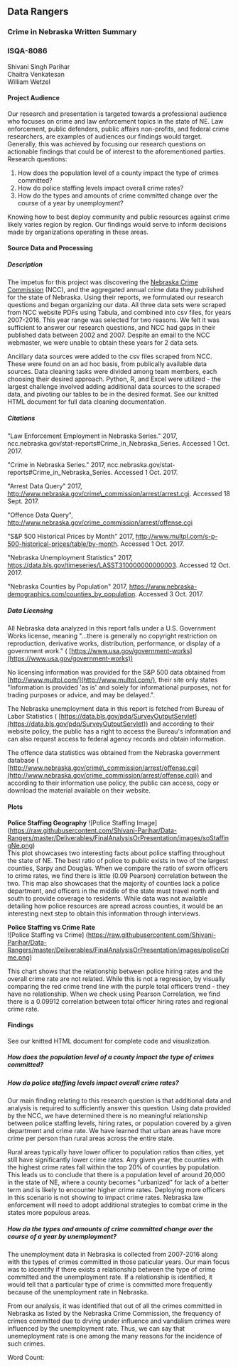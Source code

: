 ## Data Rangers
### Crime in Nebraska Written Summary
### ISQA-8086
Shivani Singh Parihar  
Chaitra Venkatesan  
William Wetzel

#### Project Audience

Our research and presentation is targeted towards a professional audience who focuses on crime and law enforcement topics in the state of NE. Law enforcement, public defenders, public affairs non-profits, and federal crime researchers, are examples of audiences our findings would target. Generally, this was achieved by focusing our research questions on actionable findings that could be of interest to the aforementioned parties. Research questions:  

1. How does the population level of a county impact the type of crimes committed?
2. How do police staffing levels impact overall crime rates?
3. How do the types and amounts of crime committed change over the course of a year by unemployment?  

Knowing how to best deploy community and public resources against crime likely varies region by region. Our findings would serve to inform decisions made by organizations operating in these areas.  

#### Source Data and Processing

##### Description

The impetus for this project was discovering the [Nebraska Crime Commission](http://www.nebraska.gov) (NCC), and the aggregated annual crime data they published for the state of Nebraska. Using their reports, we formulated our research questions and began organizing our data. All three data sets were scraped from NCC website PDFs using Tabula, and combined into csv files, for years 2007-2016. This year range was selected for two reasons. We felt it was sufficient to answer our research questions, and NCC had gaps in their published data between 2002 and 2007. Despite an email to the NCC webmaster, we were unable to obtain these years for 2 data sets.  

Ancillary data sources were added to the csv files scraped from NCC. These were found on an ad hoc basis, from publically available data sources. Data cleaning tasks were divided among team members, each choosing their desired approach. Python, R, and Excel were utilized - the largest challenge involved adding additional data sources to the scraped data, and pivoting our tables to be in the desired format. See our knitted HTML document for full data cleaning documentation.  

##### Citations

"Law Enforcement Employment in Nebraska Series." 2017, ncc.nebraska.gov/stat-reports#Crime_in_Nebraska_Series. Accessed 1 Oct. 2017.

"Crime in Nebraska Series." 2017, ncc.nebraska.gov/stat-reports#Crime_in_Nebraska_Series. Accessed 1 Oct. 2017.

"Arrest Data Query" 2017, http://www.nebraska.gov/crime\_commission/arrest/arrest.cgi. Accessed 18 Sept. 2017.

"Offence Data Query", http://www.nebraska.gov/crime_commission/arrest/offense.cgi

"S&P 500 Historical Prices by Month" 2017, http://www.multpl.com/s-p-500-historical-prices/table/by-month. Accessed 1 Oct. 2017.  

"Nebraska Unemployment Statistics" 2017, https://data.bls.gov/timeseries/LASST310000000000003. Accessed 12 Oct. 2017.  

"Nebraska Counties by Population" 2017, https://www.nebraska-demographics.com/counties_by_population. Accessed 3 Oct. 2017.



##### Data Licensing

All Nebraska data analyzed in this report falls under a U.S. Government Works license, meaning &quot;...there is generally no copyright restriction on reproduction, derivative works, distribution, performance, or display of a government work.&quot; ( [https://www.usa.gov/government-works](https://www.usa.gov/government-works))

No licensing information was provided for the S&amp;P 500 data obtained from [http://www.multpl.com/](http://www.multpl.com/), their site only states &quot;Information is provided &#39;as is&#39; and solely for informational purposes, not for trading purposes or advice, and may be delayed.&quot;.

The Nebraska unemployment data in this report is fetched from Bureau of Labor Statistics ( [https://data.bls.gov/pdq/SurveyOutputServlet](https://data.bls.gov/pdq/SurveyOutputServlet)) and according to their website policy, the public has a right to access the Bureau&#39;s information and can also request access to federal agency records and obtain information.

The offence data statistics was obtained from the Nebraska government database ( [http://www.nebraska.gov/crime\_commission/arrest/offense.cgi](http://www.nebraska.gov/crime_commission/arrest/offense.cgi)) and according to their information use policy, the public can access, copy or download the material available on their website.

#### Plots  
**Police Staffing Geography** 
![Police Staffing Image]
(https://raw.githubusercontent.com/Shivani-Parihar/Data-Rangers/master/Deliverables/FinalAnalysisOrPresentation/images/soStaffingNe.png)  
This plot showcases two interesting facts about police staffing throughout the state of NE. The best ratio of police to public exists in two of the largest counties, Sarpy and Douglas. When we compare the ratio of sworn officers to crime rates, we find there is little (0.09 Pearson) correlation between the two. This map also showcases that the majority of counties lack a police department, and officers in the middle of the state must travel north and south to provide coverage to residents. While data was not available detailing how police resources are spread across counties, it would be an interesting next step to obtain this information through interviews.  

**Police Staffing vs Crime Rate**  
![Police Staffing vs Crime]
(https://raw.githubusercontent.com/Shivani-Parihar/Data-Rangers/master/Deliverables/FinalAnalysisOrPresentation/images/policeCrime.png)  

This chart shows that the relationship between police hiring rates and the overall crime rate are not related. While this is not a regression, by visually comparing the red crime trend line with the purple total officers trend - they have no relationship. When we check using Pearson Correlation, we find there is a 0.09912 correlation between total officer hiring rates and regional crime rate. 


#### Findings

See our knitted HTML document for complete code and visualization.

##### How does the population level of a county impact the type of crimes committed?  

##### How do police staffing levels impact overall crime rates?  

Our main finding relating to this research question is that additional data and analysis is required to sufficiently answer this question. Using data provided by the NCC, we have determined there is no meaningful relationship between police staffing levels, hiring rates, or population covered by a given department and crime rate. We have learned that urban areas have more crime per person than rural areas across the entire state. 

Rural areas typically have lower officer to population ratios than cities, yet still have significantly lower crime rates. Any given year, the counties with the highest crime rates fall within the top 20% of counties by population. This leads us to conclude that there is a population level of around 20,000 in the state of NE, where a county becomes "urbanized" for lack of a better term and is likely to encounter higher crime rates. Deploying more officers in this scenario is not showing to impact crime rates. Nebraska law enforcement will need to adopt additional strategies to combat crime in the states more populous areas.
 

##### How do the types and amounts of crime committed change over the course of a year by unemployment? 

The unemployment data in Nebraska is collected from 2007-2016 along with the types of crimes committed in those paticular years. Our main focus was to idcentify if there exists a relationship between the type of crime committed and the unemployment rate. If a relationship is identified, it would tell that a particular type of crime is committed more frequently because of the unemployment rate in Nebraska.

From our analysis, it was identified that out of all the crimes committed in Nebraska as listed by the Nebraska Crime Commission, the frequency of crimes committed due to drving under influence and vandalism crimes were influenced by the unemployment rate. Thus, we can say that unemeployment rate is one among the many reasons for the incidence of such crimes.



Word Count: 
